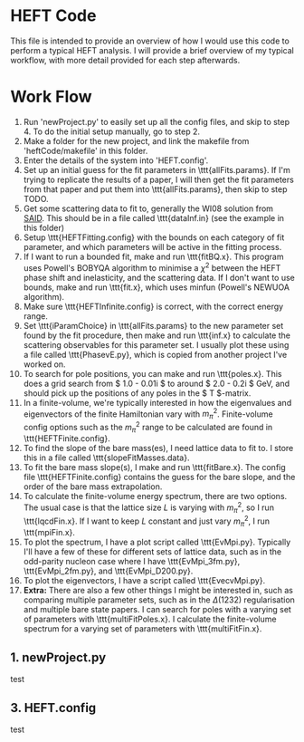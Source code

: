 # HEFT Code
This file is intended to provide an overview of how I would use this code to perform a typical HEFT analysis.
I will provide a brief overview of my typical workflow, with more detail provided for each step afterwards.

# Work Flow
1. Run 'newProject.py' to easily set up all the config files, and skip to step 4.
To do the initial setup manually, go to step 2.
2. Make a folder for the new project, and link the makefile from 'heftCode/makefile' in this folder.
3. Enter the details of the system into 'HEFT.config'.
4. Set up an initial guess for the fit parameters in \ttt{allFits.params}.
   If I'm trying to replicate the results of a paper, I will then get the fit parameters from that paper and put them into \ttt{allFits.params}, then skip to step TODO.
5. Get some scattering data to fit to, generally the WI08 solution from [SAID](https://gwdac.phys.gwu.edu/).
   This should be in a file called \ttt{dataInf.in} (see the example in this folder)
6. Setup \ttt{HEFTFitting.config} with the bounds on each category of fit parameter, and which parameters will be active in the fitting process.
7. If I want to run a bounded fit, make and run \ttt{fitBQ.x}.
   This program uses Powell's BOBYQA algorithm to minimise a $\chi^2$ between the HEFT phase shift and inelasticity, and the scattering data.
   If I don't want to use bounds, make and run \ttt{fit.x}, which uses minfun (Powell's NEWUOA algorithm).
8. Make sure \ttt{HEFTInfinite.config} is correct, with the correct energy range.
9. Set \ttt{iParamChoice} in \ttt{allFits.params} to the new parameter set found by the fit procedure, then make and run \ttt{inf.x} to calculate the scattering observables for this parameter set.
   I usually plot these using a file called \ttt{PhasevE.py}, which is copied from another project I've worked on.
10. To search for pole positions, you can make and run \ttt{poles.x}.
	This does a grid search from $ 1.0 - 0.01i $ to around $ 2.0 - 0.2i $ GeV, and should pick up the positions of any poles in the $ T $-matrix.
11. In a finite-volume, we're typically interested in how the eigenvalues and eigenvectors of the finite Hamiltonian vary with $m_{\pi}^{2}$.
	Finite-volume config options such as the $m_{\pi}^2$ range to be calculated are found in \ttt{HEFTFinite.config}.
12. To find the slope of the bare mass(es), I need lattice data to fit to.
	I store this in a file called \ttt{slopeFitMasses.data}.
13. To fit the bare mass slope(s), I make and run \ttt{fitBare.x}.
	The config file \ttt{HEFTFinite.config} contains the guess for the bare slope, and the order of the bare mass extrapolation.
14. To calculate the finite-volume energy spectrum, there are two options.
	The usual case is that the lattice size $L$ is varying with $m_{\pi}^{2}$, so I run \ttt{lqcdFin.x}.
	If I want to keep $L$ constant and just vary $m_{\pi}^{2}$, I run \ttt{mpiFin.x}.
15. To plot the spectrum, I have a plot script called \ttt{EvMpi.py}.
	Typically I'll have a few of these for different sets of lattice data, such as in the odd-parity nucleon case where I have \ttt{EvMpi\_3fm.py}, \ttt{EvMpi\_2fm.py}, and \ttt{EvMpi\_D200.py}.
16. To plot the eigenvectors, I have a script called \ttt{EvecvMpi.py}.
17. **Extra:** There are also a few other things I might be interested in, such as comparing multiple parameter sets, such as in the $\Delta(1232)$ regularisation and multiple bare state papers.
  I can search for poles with a varying set of parameters with \ttt{multiFitPoles.x}.
  I calculate the finite-volume spectrum for a varying set of parameters with \ttt{multiFitFin.x}.


## 1. newProject.py
test

## 3. HEFT.config
test
